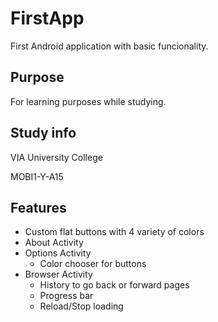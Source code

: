 # FirstApp
First Android application with basic funcionality.

## Purpose
For learning purposes while studying.

## Study info
VIA University College

MOBI1-Y-A15

## Features
* Custom flat buttons with 4 variety of colors
* About Activity
* Options Activity
  - Color chooser for buttons
* Browser Activity
  - History to go back or forward pages
  - Progress bar
  - Reload/Stop loading
